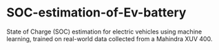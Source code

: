 # SOC-estimation-of-Ev-battery
State of Charge (SOC) estimation for electric vehicles using machine learning, trained on real-world data collected from a Mahindra XUV 400.
